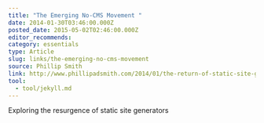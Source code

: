 ```yaml
---
title: "The Emerging No-CMS Movement "
date: 2014-01-30T03:46:00.000Z
posted_date: 2015-05-02T02:46:00.000Z
editor_recommends:
category: essentials
type: Article
slug: links/the-emerging-no-cms-movement
source: Phillip Smith
link: http://www.phillipadsmith.com/2014/01/the-return-of-static-site-generators.html
tool:
  - tool/jekyll.md
---
```

Exploring the resurgence of static site generators



